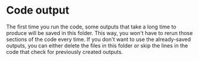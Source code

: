 # Code output

The first time you run the code, some outputs that take a long time to produce will be saved in this folder. This way, you won't have to rerun those sections of the code every time. If you don't want to use the already-saved outputs, you can either delete the files in this folder or skip the lines in the code that check for previously created outputs.
